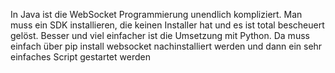In Java ist die WebSocket Programmierung unendlich kompliziert. Man muss ein SDK installieren, die keinen Installer hat und es ist total bescheuert gelöst. 
Besser und viel einfacher ist die Umsetzung mit Python. Da muss einfach über pip install websocket nachinstalliert werden und dann ein sehr einfaches Script gestartet werden
